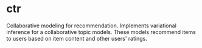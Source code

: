 # ctr
Collaborative modeling for recommendation. Implements variational inference for a collaborative topic models. These models recommend items to users based on item content and other users' ratings.
